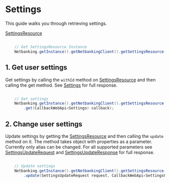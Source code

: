 # Settings

This guide walks you through retrieving settings.

[SettingsResource](../netbanking/src/main/java/cz/csas/netbanking/settings/SettingsResource.java)

```java

    // Get SettingsResource Instance
    Netbanking.getInstance().getNetbankingClient().getSettingsResource()...

```

## 1. Get user settings 

Get settings by calling the `withId` method on [SettingsResource](../netbanking/src/main/java/cz/csas/netbanking/settings/SettingsResource.java) and then calling the get method. See [Settings](../netbanking/src/main/java/cz/csas/netbanking/settings/Settings.java) for full response.

```java

    // Get settings
    Netbanking.getInstance().getNetbankingClient().getSettingsResource()
        .get(CallbackWebApi<Settings> callback);

```

## 2. Change user settings

Update settings by getting the [SettingsResource](../netbanking/src/main/java/cz/csas/netbanking/settings/SettingsResource.java) and then calling the `update` method on it. The method takes object with properties as a parameter. Currently only alias can be changed. For all supported parameters see [SettingsUpdateRequest](../netbanking/src/main/java/cz/csas/netbanking/settings/SettingsUpdateRequest.java) and [SettingsUpdateResponse](../netbanking/src/main/java/cz/csas/netbanking/settings/SettingsUpdateResponse.java) for full response.

```java

    // Update settings
    Netbanking.getInstance().getNetbankingClient().getSettingsResource()
        .update(SettingsUpdateRequest request, CallbackWebApi<SettingsUpdateResponse> callback);

```
